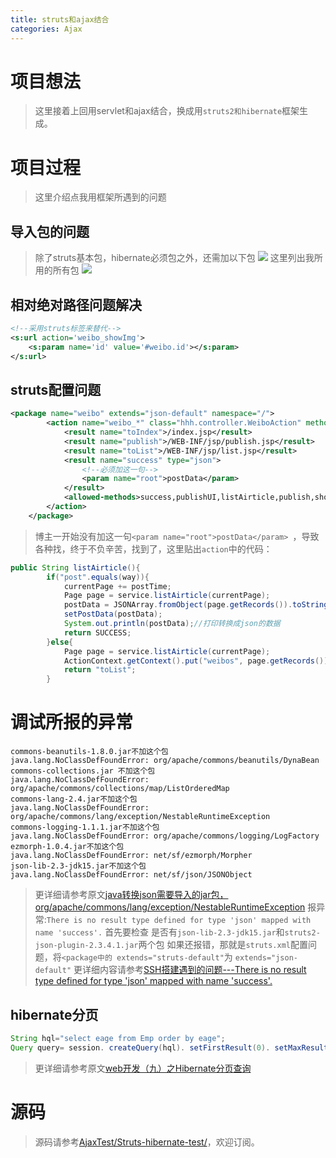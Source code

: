 ```yaml
---
title: struts和ajax结合
categories: Ajax
---
```

# 项目想法
> 这里接着上回用servlet和ajax结合，换成用`struts2和hibernate`框架生成。

# 项目过程
> 这里介绍点我用框架所遇到的问题

## 导入包的问题
> 除了struts基本包，hibernate必须包之外，还需加以下包
![](J2EE-sh_Ajax/1.png)
> 这里列出我所用的所有包
![](J2EE-sh_Ajax/2.png)

## 相对绝对路径问题解决
``` xml
<!--采用struts标签来替代-->
<s:url action='weibo_showImg'>
	<s:param name='id' value='#weibo.id'></s:param>
</s:url>
```
## struts配置问题
``` xml
<package name="weibo" extends="json-default" namespace="/">
        <action name="weibo_*" class="hhh.controller.WeiboAction" method="{1}">
            <result name="toIndex">/index.jsp</result>
            <result name="publish">/WEB-INF/jsp/publish.jsp</result>
            <result name="toList">/WEB-INF/jsp/list.jsp</result>
            <result name="success" type="json">
                <!--必须加这一句-->
            	<param name="root">postData</param> 
            </result>
            <allowed-methods>success,publishUI,listAirticle,publish,showImg</allowed-methods>
        </action>
    </package>
```
> 博主一开始没有加这一句`<param name="root">postData</param> `，导致各种找，终于不负辛苦，找到了，这里贴出`action`中的代码：
``` java
public String listAirticle(){
		if("post".equals(way)){
			currentPage += postTime;
			Page page = service.listAirticle(currentPage);
			postData = JSONArray.fromObject(page.getRecords()).toString();
			setPostData(postData);
			System.out.println(postData);//打印转换成json的数据
			return SUCCESS;
		}else{
			Page page = service.listAirticle(currentPage);
			ActionContext.getContext().put("weibos", page.getRecords());
			return "toList";
		}
```

# 调试所报的异常
```
commons-beanutils-1.8.0.jar不加这个包 
java.lang.NoClassDefFoundError: org/apache/commons/beanutils/DynaBean 
commons-collections.jar 不加这个包 
java.lang.NoClassDefFoundError: org/apache/commons/collections/map/ListOrderedMap
commons-lang-2.4.jar不加这个包 
java.lang.NoClassDefFoundError: org/apache/commons/lang/exception/NestableRuntimeException
commons-logging-1.1.1.jar不加这个包 
java.lang.NoClassDefFoundError: org/apache/commons/logging/LogFactory 
ezmorph-1.0.4.jar不加这个包 
java.lang.NoClassDefFoundError: net/sf/ezmorph/Morpher 
json-lib-2.3-jdk15.jar不加这个包 
java.lang.NoClassDefFoundError: net/sf/json/JSONObject 
```
> 更详细请参考原文[java转换json需要导入的jar包，org/apache/commons/lang/exception/NestableRuntimeException](http://blog.csdn.net/zenson_g/article/details/8491436)
> 报异常:`There is no result type defined for type 'json' mapped with name 'success'.`
> 首先要检查 是否有`json-lib-2.3-jdk15.jar`和`struts2-json-plugin-2.3.4.1.jar`两个包
> 如果还报错，那就是`struts.xml`配置问题，将`<package中的 extends="struts-default"`为 `extends="json-default"`
> 更详细内容请参考[SSH搭建遇到的问题---There is no result type defined for type 'json' mapped with name 'success'.](http://blog.csdn.net/zzq900503/article/details/34946691)

## hibernate分页
``` java
String hql="select eage from Emp order by eage";                          
Query query= session. createQuery(hql). setFirstResult(0). setMaxResults(5);  //从0开始，现实5条数据
```
> 更详细请参考原文[web开发（九）之Hibernate分页查询](http://blog.csdn.net/pkgk2013/article/details/51922872)

# 源码
> 源码请参考[AjaxTest/Struts-hibernate-test/](https://github.com/super3H/AjaxTest/tree/master/Struts-hibernate-test)，欢迎订阅。